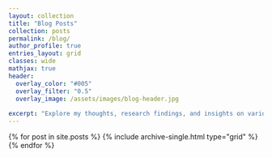 ```yaml
---
layout: collection
title: "Blog Posts"
collection: posts
permalink: /blog/
author_profile: true
entries_layout: grid
classes: wide
mathjax: true
header:
  overlay_color: "#005"
  overlay_filter: "0.5"
  overlay_image: /assets/images/blog-header.jpg
  
excerpt: "Explore my thoughts, research findings, and insights on various topics."
---
```


<div class="grid__wrapper">
  {% for post in site.posts %}
    {% include archive-single.html type="grid" %}
  {% endfor %}
</div>
